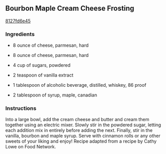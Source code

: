 ## Bourbon Maple Cream Cheese Frosting

[8127fd6e45](http://tastykitchen.com/recipes/desserts/bourbon-maple-cream-cheese-frosting/)

### Ingredients

 - 8 ounce of cheese, parmesan, hard

 - 8 ounce of cheese, parmesan, hard

 - 4 cup of sugars, powdered

 - 2 teaspoon of vanilla extract

 - 1 tablespoon of alcoholic beverage, distilled, whiskey, 86 proof

 - 2 tablespoon of syrup, maple, canadian

### Instructions

Into a large bowl, add the cream cheese and butter and cream them together using an electric mixer. Slowly stir in the powdered sugar, letting each addition mix in entirely before adding the next. Finally, stir in the vanilla, bourbon and maple syrup. Serve with cinnamon rolls or any other sweets of your liking and enjoy! Recipe adapted from a recipe by Cathy Lowe on Food Network.